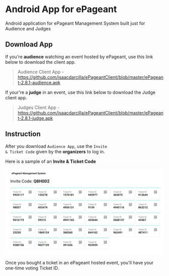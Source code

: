 # Android App for ePageant
Android application for ePageant Management System built just for Audience and Judges

## Download App 

If you're **audience** watching an event hosted by ePageant, use this link below to download the client app.

> Audience Client App - https://github.com/isaacdarcilla/ePageantClient/blob/master/ePageant-2.8.1-audience.apk 

If your're a **judge** in an event, use this link below to download the Judge client app.

> Judges Client App   - https://github.com/isaacdarcilla/ePageantClient/blob/master/ePageant-2.8.1-judge.apk

## Instruction

After you download <code>Audience App</code>, use the <code>Invite & Ticket Code</code> given by the **organizers** to log in.

Here is a sample of an **Invite & Ticket Code**

![Ticket](https://github.com/isaacdarcilla/ePageantClient/blob/master/Epageant.png)

Once you bought a ticket in an ePageant hosted event, you'll have your one-time voting Ticket ID.
